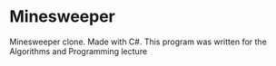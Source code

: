 # Minesweeper
Minesweeper clone. Made with C#. This program was written for the Algorithms and Programming lecture
